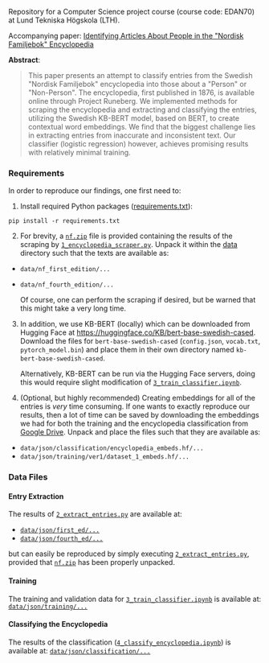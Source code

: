 Repository for a Computer Science project course (course code: EDAN70) at Lund Tekniska Högskola (LTH). 

Accompanying paper: [Identifying Articles About People in the "Nordisk Familjebok" Encyclopedia](Identifying_Person_Articles_in_Nordisk_Familjebok.pdf)

**Abstract**: 
> This paper presents an attempt to classify entries from the Swedish "Nordisk Familjebok" encyclopedia into those about a "Person" or "Non-Person". The encyclopedia, first published in 1876, is available online through Project Runeberg. We implemented methods for scraping the encyclopedia and extracting and classifying the entries, utilizing the Swedish KB-BERT model, based on BERT, to create contextual word embeddings. We find that the biggest challenge lies in extracting entries from inaccurate and inconsistent text. Our classifier (logistic regression) however, achieves promising results with relatively minimal training.


### Requirements
In order to reproduce our findings, one first need to:

1. Install required Python packages ([requirements.txt](requirements.txt)):
```
pip install -r requirements.txt
```
2. For brevity, a [`nf.zip`](data/nf.zip) file is provided containing the results of the scraping by [`1_encyclopedia_scraper.py`](1_encyclopedia_scraper.py). Unpack it within the [data](data) directory such that the texts are available as:
- `data/nf_first_edition/...`
- `data/nf_fourth_edition/...`

    Of course, one can perform the scraping if desired, but be warned that this might take a very long time.

3. In addition, we use KB-BERT (locally) which can be downloaded from Hugging Face at https://huggingface.co/KB/bert-base-swedish-cased. Download the files for `bert-base-swedish-cased` (`config.json`, `vocab.txt`, `pytorch_model.bin`) and place them in their own directory named `kb-bert-base-swedish-cased`. 

    Alternatively, KB-BERT can be run via the Hugging Face servers, doing this would require slight modification of [`3_train_classifier.ipynb`](3_train_classifier.ipynb).

4. (Optional, but highly recommended) Creating embeddings for all of the entries is *very* time consuming. If one wants to exactly reproduce our results, then a lot of time can be saved by downloading the embeddings we had for both the training and the encyclopedia classification from [Google Drive](https://drive.google.com/drive/folders/1ZXSYUmf82o3Nu84I2FmWAz6plqRUZw_M?usp=sharing). Unpack and place the files such that they are available as:
- `data/json/classification/encyclopedia_embeds.hf/...`
- `data/json/training/ver1/dataset_1_embeds.hf/...`




### Data Files

#### Entry Extraction
The results of [`2_extract_entries.py`](2_extract_entries.py) are available at:
- [`data/json/first_ed/...`](data/json/first_ed/)
- [`data/json/fourth_ed/...`](data/json/fourth_ed/)

but can easily be reproduced by simply executing [`2_extract_entries.py`](2_extract_entries.py), provided that [`nf.zip`](data/nf.zip) has been properly unpacked.

#### Training
The training and validation data for [`3_train_classifier.ipynb`](3_train_classifier.ipynb) is available at: [`data/json/training/...`](data/json/training/)

#### Classifying the Encyclopedia
The results of the classification ([`4_classify_encyclopedia.ipynb`](4_classify_encyclopedia.ipynb)) is available at: [`data/json/classification/...`](data/json/classification/)
